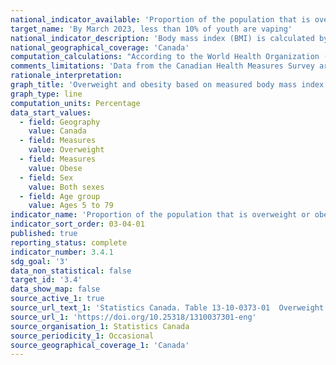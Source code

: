 ```yaml
---
national_indicator_available: 'Proportion of the population that is overweight or obese'
target_name: 'By March 2023, less than 10% of youth are vaping'
national_indicator_description: 'Body mass index (BMI) is calculated by dividing the respondent's body weight (in kilograms) by their height (in metres) squared.'
national_geographical_coverage: 'Canada' 
computation_calculations: "According to the World Health Organization (WHO) and Health Canada guidelines, the index for body weight classification for the population aged 18 and older is: less than 18.50 (underweight); 18.50 to 24.99 (normal weight); 25.00 to 29.99 (overweight); 30.00 to 34.99 (obese, class I); 35.00 to 39.99 (obese, class II); 40.00 or greater (obese, class III). The population aged 5 to 17 is classified as 'overweight' or 'obese' according to age and sex specific cut-off points defined by the World Health Organization."
comments_limitations: 'Data from the Canadian Health Measures Survey are collected over a two-year period from a sample of approximately 5,700 respondents. Pregnant women are excluded.'
rationale_interpretation:
graph_title: 'Overweight and obesity based on measured body mass index, by age group and sex'
graph_type: line
computation_units: Percentage
data_start_values:
  - field: Geography
    value: Canada
  - field: Measures
    value: Overweight
  - field: Measures
    value: Obese
  - field: Sex
    value: Both sexes
  - field: Age group
    value: Ages 5 to 79
indicator_name: 'Proportion of the population that is overweight or obese'
indicator_sort_order: 03-04-01
published: true
reporting_status: complete
indicator_number: 3.4.1
sdg_goal: '3'
data_non_statistical: false
target_id: '3.4'
data_show_map: false
source_active_1: true
source_url_text_1: 'Statistics Canada. Table 13-10-0373-01  Overweight and obesity based on measured body mass index, by age group and sex'
source_url_1: 'https://doi.org/10.25318/1310037301-eng'
source_organisation_1: Statistics Canada
source_periodicity_1: Occasional
source_geographical_coverage_1: 'Canada'
---
```

